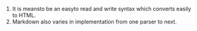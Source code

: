 1. It is meansto be an easyto read  and write syntax which converts easily to HTML.
2. Markdown also  varies in implementation from one parser to next.
